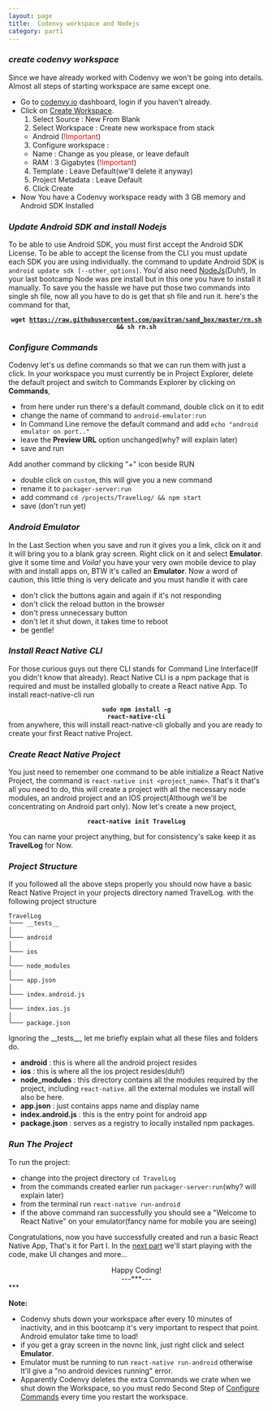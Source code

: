 ```yaml
---
layout: page
title:  Codenvy workspace and Nodejs
category: part1
---
```


### _create codenvy workspace_
Since we have already worked with Codenvy we won't be going into details. Almost all steps of starting workspace are same except one.
- Go to [codenvy.io](http://codenvy.io/dashboard/) dashboard, login if you haven't already.
- Click on [Create Workspace](https://codenvy.io/dashboard/#/create-project).
  1. Select Source : New From Blank
  2. Select Workspace : Create new workspace from stack
    - Android (<span style="color:red">!Important</span>)
  3. Configure workspace : 
    - Name : Change as you please, or leave default
    - RAM : 3 Gigabytes (<span style="color:red">!Important</span>)
  4. Template : Leave Default(we'll delete it anyway)
  5. Project Metadata : Leave Default
  6. Click Create
- Now You have a Codenvy workspace ready with 3 GB memory and Android SDK Installed

### _Update Android SDK and install Nodejs_
To be able to use Android SDK, you must first accept the Android SDK License. To be able to accept the license from the CLI you must update each SDK you are using individually. the command to update Android SDK is `android update sdk [--other_options]`. You'd also need [NodeJs](https://nodejs.org/)(Duh!), In your last bootcamp Node was pre install but in this one you have to install it manually. To save you the hassle we have put those two commands into single sh file, now all you have to do is get that sh file and run it. here's the command for that,<center><strong><code>wget https://raw.githubusercontent.com/pavitran/sand_box/master/rn.sh && sh rn.sh</code></strong></center>

### _Configure Commands_
Codenvy let's us define commands so that we can run them with just a click. In your workspace you must currently be in Project Explorer, delete the default project and switch to Commands Explorer by clicking on __Commands__,
  * from here under run there's a default command, double click on it to edit
  * change the name of command to `android-emulator:run`
  * In Command Line remove the default command and add `echo "android emulator on port.."`
  * leave the __Preview URL__ option unchanged(why? will explain later)
  * save and run  
  
Add another command by clicking "+" icon beside RUN  
  * double click on `custom`, this will give you a new command
  * rename it to `packager-server:run`
  * add command `cd /projects/TravelLog/ && npm start`
  * save (don't run yet) 

### _Android Emulator_
In the Last Section when you save and run it gives you a link, click on it and it will bring you to a blank gray screen. Right click on it and select __Emulator__. give it some time and *Voila!* you have your very own mobile device to play with and install apps on, BTW it's called an __Emulator__. Now a word of caution, this little thing is very delicate and you must handle it with care 
  * don't click the buttons again and again if it's not responding
  * don't click the reload button in the browser
  * don't press unnecessary button
  * don't let it shut down, it takes time to reboot
  * be gentle!  

### _Install React Native CLI_
For those curious guys out there CLI stands for Command Line Interface(If you didn't know that already). React Native CLI is a npm package that is required and must be installed globally to create a React native App. To install react-native-cli run <center><strong><code>sudo npm install -g react-native-cli</code></strong></center> from anywhere, this will install react-native-cli globally and you are ready to create your first React native Project.

### _Create React Native Project_
You just need to remember one command to be able initialize a React Native Project, the command is `react-native init <project_name>`. That's it that's all you need to do, this will create a project with all the necessary node modules, an android project and an IOS project(Although we'll be concentrating on Android part only). Now let's create a new project,

<center><strong><code>react-native init TravelLog</code></strong></center>
  
You can name your project anything, but for consistency's sake keep it as __TravelLog__ for Now.  

### _Project Structure_
If you followed all the above steps properly you should now have a basic React Native Project in your projects directory named TravelLog. with the following project structure
```
TravelLog
└─── __tests__
│      
└─── android
│
└─── ios
│   
└─── node_modules
│       
└─── app.json
│       
└─── index.android.js
│       
└─── index.ios.js
│       
└─── package.json
```
Ignoring the \_\_tests\_\_, let me briefly explain what all these files and folders do.

  * __android__ : this is where all the android project resides
  * __ios__ : this is where all the ios project resides(duh!)
  * __node_modules__ : this directory contains all the modules required by the project, including `react-native`. all the external modules we install will also be here.
  * __app.json__ : just contains apps name and display name
  * __index.android.js__ : this is the entry point for android app
  * __package.json__ : serves as a registry to locally installed npm packages. 

### _Run The Project_
To run the project:  

  * change into the project directory `cd TravelLog`
  * from the commands created earlier run `packager-server:run`(why? will explain later)
  * from the terminal run `react-native run-android`
  * if the above command ran successfully you should see a "Welcome to React Native" on your emulator(fancy name for mobile you are seeing)

Congratulations, now you have successfully created and run a basic React Native App, That's it for Part I. In the [next part](part2/home-screen.html) we'll start playing with the code, make UI changes and more...
<center>Happy Coding!</center> 
<center>---***---</center>
***

**Note:**

- Codenvy shuts down your workspace after every 10 minutes of inactivity, and in this bootcamp it's very important to respect that point. Android emulator take time to load!
- if you get a gray screen in the novnc link, just right click and select __Emulator__.
- Emulator must be running to run `react-native run-android` otherwise It'll give a "no android devices running" error.
- Apparently Codenvy deletes the extra Commands we crate when we shut down the Workspace, so you must redo Second Step of [Configure Commands](#configure-commands) every time you restart the workspace.
